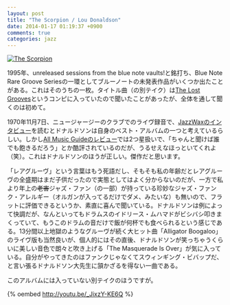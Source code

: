 ```yaml
---
layout: post
title: "The Scorpion / Lou Donaldson"
date: 2014-01-17 01:19:37 +0900
comments: true
categories: jazz
---
```

<a href="http://www.amazon.co.jp/exec/obidos/ASIN/B000005GZB/myhumangetsme-22/ref=nosim/" name="amazletlink" target="_blank"><img src="http://ecx.images-amazon.com/images/I/51VXLRohcvL._SL160_.jpg" alt="The Scorpion" style="border: none;" /></a>

1995年、unreleased sessions from the blue note vaults!と銘打ち、Blue Note Rare Groove Seriesの一環としてブルーノートの未発表作品がいくつか出たことがある。これはそのうちの一枚。タイトル曲（の別テイク）は<a href="http://www.amazon.co.jp/exec/obidos/ASIN/B000005GZF/myhumangetsme-22/ref=nosim/" name="amazletlink" target="_blank">The Lost Grooves</a>というコンピに入っていたので聞いたことがあったが、全体を通して聞くのは初めて。

<!--more-->

1970年11月7日、ニュージャージーのクラブでのライヴ録音で、<a href="http://www.jazzwax.com/2010/06/interview-lou-donaldson-part-3.html">JazzWaxのインタビュー</a>を読むとドナルドソンは自身のベスト・アルバムの一つと考えているらしい。しかし<a href="http://www.allmusic.com/album/the-scorpion-live-at-the-cadillac-club-mw0000126429">All Music Guideのレビュー</a>では2つ星扱いで、「ちゃんと聞けば誰でも飽きるだろう」とか酷評されているのだが、うるせえなほっといてくれよ（笑）。これはドナルドソンのほうが正しい。傑作だと思います。

「レアグルーヴ」という言葉はもう死語だし、そもそも私の年齢だとレアグルーヴの全盛期はまだ子供だったので実態としてはよく分からないのだが、一方で私より年上の<s>老害</s>ジャズ・ファン（の一部）が持っている珍妙なジャズ・ファンク・アレルギー（オルガンが入ってるだけでダメ、みたいな）も無いので、フラットに評価できるというか、素直に喜んで聞いている。ドナルドソンは例によって快調だが、なんといってもドラムスのイドリース・ムハマドがビシバシ叩きまくっていて、もうこのドラムの音だけで飯が何杯でも食べられるという感じである。13分間以上地獄のようなグルーヴが続く大ヒット曲「Alligator Boogaloo」のライヴ版も当然良いが、個人的にはその直後、ドナルドソンが笑っちゃうくらいに美しい音色で朗々と吹き上げる「The Masquerade Is Over」が気に入っている。自分がやってきたのはファンクじゃなくてスウィンギング・ビバップだ、と言い張るドナルドソン大先生に頷かざるを得ない一曲である。

このアルバムには入っていない別テイクのほうですが。

{% oembed http://youtu.be/_JixzY-KE6Q %}
